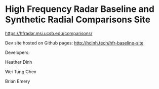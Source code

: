 # High Frequency Radar Baseline and Synthetic Radial Comparisons Site

https://hfradar.msi.ucsb.edu/comparisons/

Dev site hosted on Github pages: http://hdinh.tech/hfr-baseline-site

Developers:

  Heather Dinh

  Wei Tung Chen

  Brian Emery
